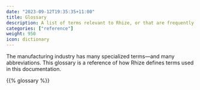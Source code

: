 ```yaml
---
date: "2023-09-12T19:35:35+11:00"
title: Glossary
description: A list of terms relevant to Rhize, or that are frequently used in manufacturing contexts.
categories: ["reference"]
weight: 950
icon: dictionary
---
```


The manufacturing industry has many specialized terms&mdash;and many abbreviations.
This glossary is a reference of how Rhize defines terms used in this documentation.

{{% glossary %}}



